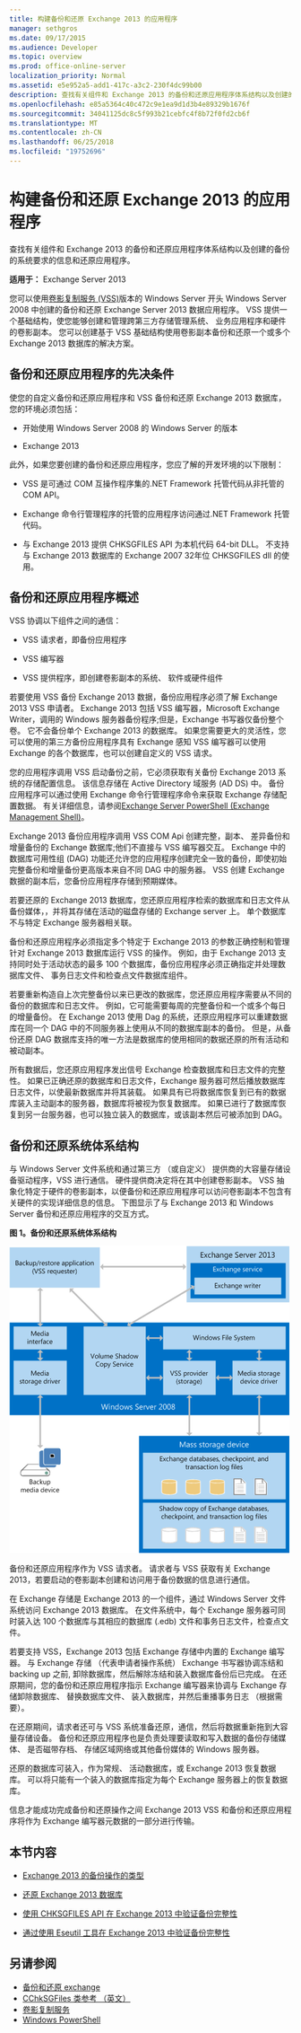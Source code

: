 ```yaml
---
title: 构建备份和还原 Exchange 2013 的应用程序
manager: sethgros
ms.date: 09/17/2015
ms.audience: Developer
ms.topic: overview
ms.prod: office-online-server
localization_priority: Normal
ms.assetid: e5e952a5-add1-417c-a3c2-230f4dc99b00
description: 查找有关组件和 Exchange 2013 的备份和还原应用程序体系结构以及创建的备份的系统要求的信息和还原应用程序。
ms.openlocfilehash: e85a5364c40c472c9e1ea9d1d3b4e89329b1676f
ms.sourcegitcommit: 34041125dc8c5f993b21cebfc4f8b72f0fd2cb6f
ms.translationtype: MT
ms.contentlocale: zh-CN
ms.lasthandoff: 06/25/2018
ms.locfileid: "19752696"
---
```

# <a name="build-backup-and-restore-applications-for-exchange-2013"></a>构建备份和还原 Exchange 2013 的应用程序

查找有关组件和 Exchange 2013 的备份和还原应用程序体系结构以及创建的备份的系统要求的信息和还原应用程序。
  
**适用于：** Exchange Server 2013 
  
您可以使用[卷影复制服务 (VSS)](http://msdn.microsoft.com/en-us/library/bb968832%28VS.85%29.aspx)版本的 Windows Server 开头 Windows Server 2008 中创建的备份和还原 Exchange Server 2013 数据应用程序。 VSS 提供一个基础结构，使您能够创建和管理跨第三方存储管理系统、 业务应用程序和硬件的卷影副本。 您可以创建基于 VSS 基础结构使用卷影副本备份和还原一个或多个 Exchange 2013 数据库的解决方案。 
  
## <a name="backup-and-restore-application-prerequisites"></a>备份和还原应用程序的先决条件
<a name="bk_systemrequirements"> </a>

使您的自定义备份和还原应用程序和 VSS 备份和还原 Exchange 2013 数据库，您的环境必须包括：
  
- 开始使用 Windows Server 2008 的 Windows Server 的版本 
    
- Exchange 2013
    
此外，如果您要创建的备份和还原应用程序，您应了解的开发环境的以下限制：
  
- VSS 是可通过 COM 互操作程序集的.NET Framework 托管代码从非托管的 COM API。
    
- Exchange 命令行管理程序的托管的应用程序访问通过.NET Framework 托管代码。
    
- 与 Exchange 2013 提供 CHKSGFILES API 为本机代码 64-bit DLL。 不支持与 Exchange 2013 数据库的 Exchange 2007 32年位 CHKSGFILES dll 的使用。
    
## <a name="backup-and-restore-application-overview"></a>备份和还原应用程序概述
<a name="bk_components"> </a>

VSS 协调以下组件之间的通信： 
  
- VSS 请求者，即备份应用程序
    
- VSS 编写器
    
- VSS 提供程序，即创建卷影副本的系统、 软件或硬件组件
    
若要使用 VSS 备份 Exchange 2013 数据，备份应用程序必须了解 Exchange 2013 VSS 申请者。 Exchange 2013 包括 VSS 编写器，Microsoft Exchange Writer，调用的 Windows 服务器备份程序;但是，Exchange 书写器仅备份整个卷。 它不会备份单个 Exchange 2013 的数据库。 如果您需要更大的灵活性，您可以使用的第三方备份应用程序具有 Exchange 感知 VSS 编写器可以使用 Exchange 的各个数据库，也可以创建自定义的 VSS 请求。
  
您的应用程序调用 VSS 启动备份之前，它必须获取有关备份 Exchange 2013 系统的存储配置信息。 该信息存储在 Active Directory 域服务 (AD DS) 中。 备份应用程序可以通过使用 Exchange 命令行管理程序命令来获取 Exchange 存储配置数据。 有关详细信息，请参阅[Exchange Server PowerShell (Exchange Management Shell)](https://docs.microsoft.com/en-us/powershell/exchange/exchange-server/exchange-management-shell?view=exchange-ps)。 
  
Exchange 2013 备份应用程序调用 VSS COM Api 创建完整，副本、 差异备份和增量备份的 Exchange 数据库;他们不直接与 VSS 编写器交互。 Exchange 中的数据库可用性组 (DAG) 功能还允许您的应用程序创建完全一致的备份，即使初始完整备份和增量备份更高版本来自不同 DAG 中的服务器。 VSS 创建 Exchange 数据的副本后，您备份应用程序存储到预期媒体。
  
若要还原的 Exchange 2013 数据库，您还原应用程序检索的数据库和日志文件从备份媒体，，并将其存储在活动的磁盘存储的 Exchange server 上。 单个数据库不与特定 Exchange 服务器相关联。 
  
备份和还原应用程序必须指定多个特定于 Exchange 2013 的参数正确控制和管理针对 Exchange 2013 数据库运行 VSS 的操作。 例如，由于 Exchange 2013 支持同时处于活动状态的最多 100 个数据库，备份应用程序必须正确指定并处理数据库文件、 事务日志文件和检查点文件数据库组件。
  
若要重新构造自上次完整备份以来已更改的数据库，您还原应用程序需要从不同的备份的数据库和日志文件。 例如，它可能需要每周的完整备份和一个或多个每日的增量备份。 在 Exchange 2013 使用 Dag 的系统，还原应用程序可以重建数据库在同一个 DAG 中的不同服务器上使用从不同的数据库副本的备份。 但是，从备份还原 DAG 数据库支持的唯一方法是数据库的使用相同的数据还原的所有活动和被动副本。
  
所有数据后，您还原应用程序发出信号 Exchange 检查数据库和日志文件的完整性。 如果已正确还原的数据库和日志文件，Exchange 服务器可然后播放数据库日志文件，以使最新数据库并将其装载。 如果具有已将数据库恢复到已有的数据库装入主动副本的服务器，数据库将被视为恢复数据库。 如果已进行了数据库恢复到另一台服务器，也可以独立装入的数据库，或该副本然后可被添加到 DAG。
  
## <a name="backup-and-restore-system-architecture"></a>备份和还原系统体系结构
<a name="bk_ExchangeVSS"> </a>

与 Windows Server 文件系统和通过第三方 （或自定义） 提供商的大容量存储设备驱动程序，VSS 进行通信。 硬件提供商决定将在其中创建卷影副本。 VSS 抽象化特定于硬件的卷影副本，以便备份和还原应用程序可以访问卷影副本不包含有关硬件的实现详细信息的信息。 下图显示了与 Exchange 2013 和 Windows Server 备份和还原应用程序的交互方式。
  
**图 1。备份和还原系统体系结构**

![此图显示备份和恢复应用程序如何进行交互。在 Exchange、Windows Server 和客户端应用程序之间存在双向通信。Windows Server 还会与大容量存储设备或备份媒体交互。](media/VSS_architecture_E2k7.gif)
  
备份和还原应用程序作为 VSS 请求者。 请求者与 VSS 获取有关 Exchange 2013，若要启动的卷影副本创建和访问用于备份数据的信息进行通信。 
  
在 Exchange 存储是 Exchange 2013 的一个组件，通过 Windows Server 文件系统访问 Exchange 2013 数据库。 在文件系统中，每个 Exchange 服务器可同时装入达 100 个数据库与其相应的数据库 (.edb) 文件和事务日志文件，检查点文件。
  
若要支持 VSS，Exchange 2013 包括 Exchange 存储中内置的 Exchange 编写器。 与 Exchange 存储 （代表申请者操作系统） Exchange 书写器协调冻结和 backing up 之前, 卸除数据库，然后解除冻结和装入数据库备份后已完成。 在还原期间，您的备份和还原应用程序指示 Exchange 编写器来协调与 Exchange 存储卸除数据库、 替换数据库文件、 装入数据库，并然后重播事务日志 （根据需要）。
  
在还原期间，请求者还可与 VSS 系统准备还原，通信，然后将数据重新拖到大容量存储设备。 备份和还原应用程序也是负责处理要读取和写入数据的备份存储媒体、 是否磁带存档、 存储区域网络或其他备份媒体的 Windows 服务器。
  
还原的数据库可装入，作为常规、 活动数据库，或 Exchange 2013 恢复数据库。 可以将只能有一个装入的数据库指定为每个 Exchange 服务器上的恢复数据库。
  
信息才能成功完成备份和还原操作之间 Exchange 2013 VSS 和备份和还原应用程序将作为 Exchange 编写器元数据的一部分进行传输。
  
## <a name="in-this-section"></a>本节内容
<a name="bk_inthissection"> </a>

- [Exchange 2013 的备份操作的类型](types-of-backup-operations-for-exchange-2013.md)
    
- [还原 Exchange 2013 数据库](restoring-exchange-2013-databases.md)
    
- [使用 CHKSGFILES API 在 Exchange 2013 中验证备份完整性](how-to-validate-backup-integrity-by-using-the-chksgfiles-api-in-exchange.md)
    
- [通过使用 Eseutil 工具在 Exchange 2013 中验证备份完整性](how-to-validate-backup-integrity-by-using-the-eseutil-tool-in-exchange-2013.md)
    
## <a name="see-also"></a>另请参阅

- [备份和还原 exchange](backup-and-restore-for-exchange-2013.md) 
- [CChkSGFiles 类参考 （英文）](cchksgfiles-class-reference.md) 
- [卷影复制服务](http://msdn.microsoft.com/en-us/library/bb968832%28VS.85%29.aspx) 
- [Windows PowerShell](http://msdn.microsoft.com/en-us/library/dd835506%28v=vs.85%29.aspx)
    

